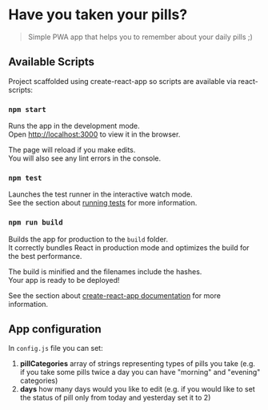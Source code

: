 # Have you taken your pills?
> Simple PWA app that helps you to remember about your daily pills ;)


## Available Scripts
Project scaffolded using create-react-app so scripts are available via react-scripts:

### `npm start`
Runs the app in the development mode.<br>
Open [http://localhost:3000](http://localhost:3000) to view it in the browser.

The page will reload if you make edits.<br>
You will also see any lint errors in the console.

### `npm test`
Launches the test runner in the interactive watch mode.<br>
See the section about [running tests](#running-tests) for more information.

### `npm run build`
Builds the app for production to the `build` folder.<br>
It correctly bundles React in production mode and optimizes the build for the best performance.

The build is minified and the filenames include the hashes.<br>
Your app is ready to be deployed!

See the section about [create-react-app documentation](https://github.com/facebook/create-react-app) for more information.

## App configuration
In `config.js` file you can set:
1. **pillCategories** array of strings representing types of pills you take (e.g. if you take some pills twice a day you can have "morning" and "evening" categories)
2. **days** how many days would you like to edit (e.g. if you would like to set the status of pill only from today and yesterday set it to 2)
